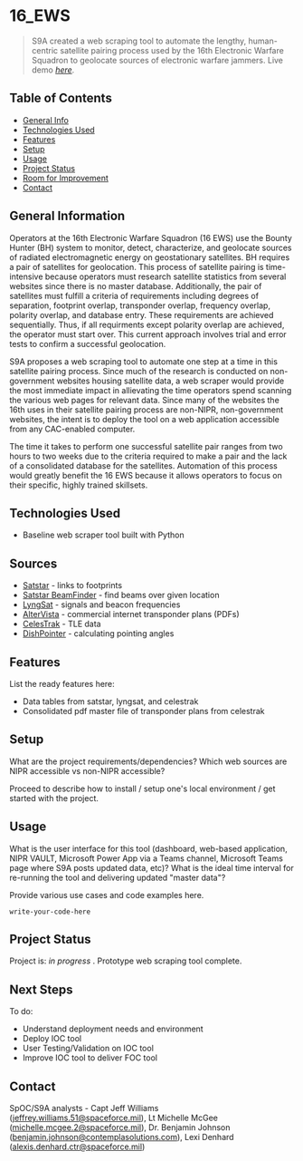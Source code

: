# 16_EWS
> S9A created a web scraping tool to automate the lengthy, human-centric satellite pairing process used by the 16th Electronic Warfare Squadron to geolocate sources of electronic warfare jammers.
> Live demo [_here_](https://www.example.com). <!-- will post link when demo is live -->



## Table of Contents
* [General Info](#general-information)
* [Technologies Used](#technologies-used)
* [Features](#features)
* [Setup](#setup)
* [Usage](#usage)
* [Project Status](#project-status)
* [Room for Improvement](#room-for-improvement)
* [Contact](#contact)


## General Information

Operators at the 16th Electronic Warfare Squadron (16 EWS) use the Bounty Hunter (BH) system to monitor, detect, characterize, and geolocate sources of radiated electromagnetic energy on geostationary satellites. BH requires a pair of satellites for geolocation. This process of satellite pairing is time-intensive because operators must research satellite statistics from several websites since there is no master database. Additionally, the pair of satellites must fulfill a criteria of requirements including degrees of separation, footprint overlap, transponder overlap, frequency overlap, polarity overlap, and database entry. These requirements are achieved sequentially. Thus, if all requirments except polarity overlap are achieved, the operator must start over. This current approach involves trial and error tests to confirm a successful geolocation.

S9A proposes a web scraping tool to automate one step at a time in this satellite pairing process. Since much of the research is conducted on non-government websites housing satellite data, a web scraper would provide the most immediate impact in allievating the time operators spend scanning the various web pages for relevant data. Since many of the websites the 16th uses in their satellite pairing process are non-NIPR, non-government websites, the intent is to deploy the tool on a web application accessible from any CAC-enabled computer.  

The time it takes to perform one successful satellite pair ranges from two hours to two weeks due to the criteria required to make a pair and the lack of a consolidated database for the satellites. Automation of this process would greatly benefit the 16 EWS because it allows operators to focus on their specific, highly trained skillsets.



## Technologies Used
- Baseline web scraper tool built with Python

## Sources
- [Satstar](http://satstar.net/satellites.html) - links to footprints
- [Satstar BeamFinder](http://satstar.net/setup.html) - find beams over given location
- [LyngSat](https://www.lyngsat.com/) - signals and beacon frequencies
- [AlterVista](http://frequencyplansatellites.altervista.org/) - commercial internet transponder plans (PDFs)
- [CelesTrak](http://celestrak.com/NORAD/elements/geo.txt) - TLE data
- [DishPointer](https://www.dishpointer.com) - calculating pointing angles



## Features
List the ready features here:
- Data tables from satstar, lyngsat, and celestrak
- Consolidated pdf master file of transponder plans from celestrak


## Setup
What are the project requirements/dependencies? Which web sources are NIPR accessible vs non-NIPR accessible?

Proceed to describe how to install / setup one's local environment / get started with the project.


## Usage
What is the user interface for this tool (dashboard, web-based application, NIPR VAULT, Microsoft Power App via a Teams channel, Microsoft Teams page where S9A posts updated data, etc)? What is the ideal time interval for re-running the tool and delivering updated "master data"? 

Provide various use cases and code examples here.

`write-your-code-here`


## Project Status
Project is: _in progress_ . Prototype web scraping tool complete.


## Next Steps

To do:
- Understand deployment needs and environment
- Deploy IOC tool
- User Testing/Validation on IOC tool
- Improve IOC tool to deliver FOC tool

## Contact
SpOC/S9A analysts - Capt Jeff Williams (jeffrey.williams.51@spaceforce.mil), Lt Michelle McGee (michelle.mcgee.2@spaceforce.mil), Dr. Benjamin Johnson (benjamin.johnson@contemplasolutions.com), Lexi Denhard (alexis.denhard.ctr@spaceforce.mil)


